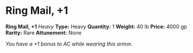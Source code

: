 # Ring Mail, +1

**Ring Mail, +1**
_Heavy_
**Type:** Heavy
**Quantity:** 1
**Weight:** 40 lb
**Price:** 4000 gp
**Rarity:** Rare
**Attunement:** None

*You have a +1 bonus to AC while wearing this armor.*